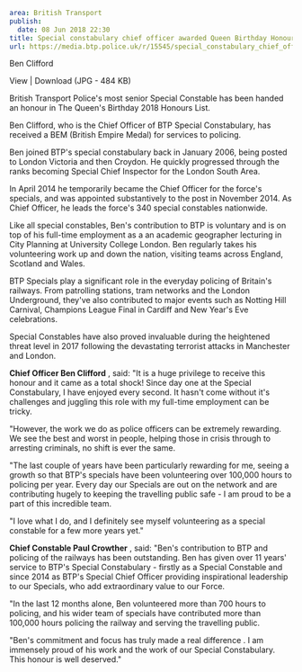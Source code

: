 ```yaml
area: British Transport
publish:
  date: 08 Jun 2018 22:30
title: Special constabulary chief officer awarded Queen Birthday Honour
url: https://media.btp.police.uk/r/15545/special_constabulary_chief_officer_awarded_queen_
```

Ben Clifford

View | Download (JPG - 484 KB)

British Transport Police's most senior Special Constable has been handed an honour in The Queen's Birthday 2018 Honours List.

Ben Clifford, who is the Chief Officer of BTP Special Constabulary, has received a BEM (British Empire Medal) for services to policing.

Ben joined BTP's special constabulary back in January 2006, being posted to London Victoria and then Croydon. He quickly progressed through the ranks becoming Special Chief Inspector for the London South Area.

In April 2014 he temporarily became the Chief Officer for the force's specials, and was appointed substantively to the post in November 2014. As Chief Officer, he leads the force's 340 special constables nationwide.

Like all special constables, Ben's contribution to BTP is voluntary and is on top of his full-time employment as a an academic geographer lecturing in City Planning at University College London. Ben regularly takes his volunteering work up and down the nation, visiting teams across England, Scotland and Wales.

BTP Specials play a significant role in the everyday policing of Britain's railways. From patrolling stations, tram networks and the London Underground, they've also contributed to major events such as Notting Hill Carnival, Champions League Final in Cardiff and New Year's Eve celebrations.

Special Constables have also proved invaluable during the heightened threat level in 2017 following the devastating terrorist attacks in Manchester and London.

**Chief Officer Ben Clifford** , said: "It is a huge privilege to receive this honour and it came as a total shock! Since day one at the Special Constabulary, I have enjoyed every second. It hasn't come without it's challenges and juggling this role with my full-time employment can be tricky.

"However, the work we do as police officers can be extremely rewarding. We see the best and worst in people, helping those in crisis through to arresting criminals, no shift is ever the same.

"The last couple of years have been particularly rewarding for me, seeing a growth so that BTP's specials have been volunteering over 100,000 hours to policing per year. Every day our Specials are out on the network and are contributing hugely to keeping the travelling public safe - I am proud to be a part of this incredible team.

"I love what I do, and I definitely see myself volunteering as a special constable for a few more years yet."

**Chief Constable Paul Crowther** , said: "Ben's contribution to BTP and policing of the railways has been outstanding. Ben has given over 11 years' service to BTP's Special Constabulary - firstly as a Special Constable and since 2014 as BTP's Special Chief Officer providing inspirational leadership to our Specials, who add extraordinary value to our Force.

"In the last 12 months alone, Ben volunteered more than 700 hours to policing, and his wider team of specials have contributed more than 100,000 hours policing the railway and serving the travelling public.

"Ben's commitment and focus has truly made a real difference . I am immensely proud of his work and the work of our Special Constabulary. This honour is well deserved."

